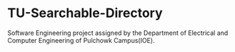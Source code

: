 # TU-Searchable-Directory

Software Engineering project assigned by the Department of Electrical and Computer Engineering of Pulchowk Campus(IOE).

